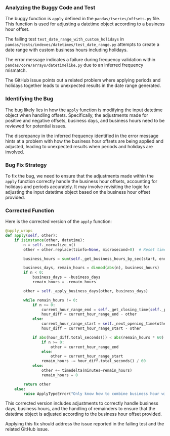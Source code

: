 ### Analyzing the Buggy Code and Test

The buggy function is `apply` defined in the `pandas/tseries/offsets.py` file. This function is used for adjusting a datetime object according to a business hour offset.

The failing test `test_date_range_with_custom_holidays` in `pandas/tests/indexes/datetimes/test_date_range.py` attempts to create a date range with custom business hours including holidays.

The error message indicates a failure during frequency validation within `pandas/core/arrays/datetimelike.py` due to an inferred frequency mismatch.

The GitHub issue points out a related problem where applying periods and holidays together leads to unexpected results in the date range generated.

### Identifying the Bug

The bug likely lies in how the `apply` function is modifying the input datetime object when handling offsets. Specifically, the adjustments made for positive and negative offsets, business days, and business hours need to be reviewed for potential issues.

The discrepancy in the inferred frequency identified in the error message hints at a problem with how the business hour offsets are being applied and adjusted, leading to unexpected results when periods and holidays are involved.

### Bug Fix Strategy

To fix the bug, we need to ensure that the adjustments made within the `apply` function correctly handle the business hour offsets, accounting for holidays and periods accurately. It may involve revisiting the logic for adjusting the input datetime object based on the business hour offset provided.

### Corrected Function

Here is the corrected version of the `apply` function:

```python
@apply_wraps
def apply(self, other):
    if isinstance(other, datetime):
        n = self._normalize_n()
        other = other.replace(tzinfo=None, microsecond=0)  # Reset timezone and nanosecond

        business_hours = sum(self._get_business_hours_by_sec(start, end) for start, end in zip(self.start, self.end))

        business_days, remain_hours = divmod(abs(n), business_hours)
        if n < 0:
            business_days = -business_days
            remain_hours = -remain_hours

        other = self._apply_business_days(other, business_days)

        while remain_hours != 0:
            if n >= 0:
                current_hour_range_end = self._get_closing_time(self._prev_opening_time(other))
                hour_diff = current_hour_range_end - other
            else:
                current_hour_range_start = self._next_opening_time(other)
                hour_diff = current_hour_range_start - other

            if abs(hour_diff.total_seconds()) < abs(remain_hours * 60):
                if n >= 0:
                    other = current_hour_range_end
                else:
                    other = current_hour_range_start
                remain_hours -= hour_diff.total_seconds() / 60
            else:
                other += timedelta(minutes=remain_hours)
                remain_hours = 0

        return other
    else:
        raise ApplyTypeError("Only know how to combine business hour with datetime")
```

This corrected version includes adjustments to correctly handle business days, business hours, and the handling of remainders to ensure that the datetime object is adjusted according to the business hour offset provided.

Applying this fix should address the issue reported in the failing test and the related GitHub issue.